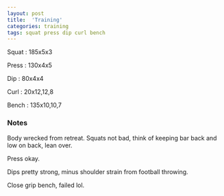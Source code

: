 ```yaml
---
layout: post
title:  'Training'
categories: training
tags: squat press dip curl bench
---
```


Squat       :   185x5x3

Press       :   130x4x5

Dip         :   80x4x4

Curl        :   20x12,12,8

Bench       :   135x10,10,7

### Notes

Body wrecked from retreat. Squats not bad, think of keeping bar back and low on back,
lean over.

Press okay.

Dips pretty strong, minus shoulder strain from football throwing.

Close grip bench, failed lol.
